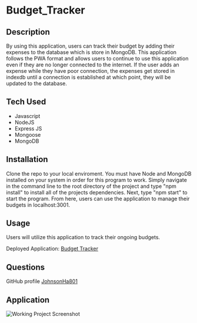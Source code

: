 # Budget_Tracker

## Description

By using this application, users can track their budget by adding their expenses to the database which is store in MongoDB. This application follows the PWA format and allows users to continue to use this application even if they are no longer connected to the internet. If the user adds an expense while they have poor connection, the expenses get stored in indexdb until a connection is established at which point, they will be updated to the database. 

## Tech Used
  * Javascript
  * NodeJS
  * Express JS
  * Mongoose
  * MongoDB

## Installation

Clone the repo to your local enviroment. You must have Node and MongoDB installed on your system in order for this program to work. Simply navigate in the command line to the root directory of the project and type "npm install" to install all of the projects dependencies. Next, type "npm start" to start the program. From here, users can use the application to manage their budgets in localhost:3001.

## Usage

Users will utilize this application to track their ongoing budgets. 

Deployed Application: [Budget Tracker]()

## Questions

GitHub profile [JohnsonHa801](https://github.com/Johnsonha801)

## Application
![Working Project Screenshot](https://user-images.githubusercontent.com/84554237/144343962-9b086be1-7530-43b9-8545-c125a6747d8d.png
)